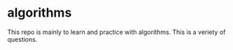 # algorithms
This repo is mainly to learn and practice with algorithms. This is a veriety of questions.

